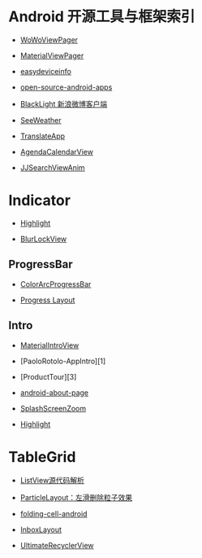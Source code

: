 # Android 开源工具与框架索引

* [WoWoViewPager](https://github.com/Nightonke/WoWoViewPager)

- [MaterialViewPager](https://github.com/florent37/MaterialViewPager)

- [easydeviceinfo](https://github.com/nisrulz/easydeviceinfo)

- [open-source-android-apps](https://github.com/pcqpcq/open-source-android-apps)

- [BlackLight 新浪微博客户端](https://github.com/PaperAirplane-Dev-Team/BlackLight)

- [SeeWeather](https://github.com/xcc3641/SeeWeather)

- [TranslateApp](https://github.com/maoruibin/TranslateApp)

- [AgendaCalendarView](https://github.com/Tibolte/AgendaCalendarView)

- [JJSearchViewAnim](https://github.com/android-cjj/JJSearchViewAnim)

# Indicator 

- [Highlight](https://github.com/hongyangAndroid/Highlight)

- [BlurLockView](https://github.com/Nightonke/BlurLockView)

## ProgressBar

- [ColorArcProgressBar](https://raw.githubusercontent.com/Shinelw/ColorArcProgressBar)

- [Progress Layout](https://github.com/iammert/ProgressLayout)

## Intro

- [MaterialIntroView](https://github.com/iammert/MaterialIntroView)

- [PaoloRotolo-AppIntro][1]

- [ProductTour][3]

- [android-about-page](https://github.com/medyo/android-about-page)

- [SplashScreenZoom]()

- [Highlight](https://github.com/hongyangAndroid/Highlight)

# TableGrid

- [ListView源代码解析](http://blog.csdn.net/guolin_blog/article/details/44996879)

- [ParticleLayout：左滑删除粒子效果](https://github.com/ZhaoKaiQiang/ParticleLayout/)


- [folding-cell-android](https://github.com/Ramotion/folding-cell-android)

- [InboxLayout]()

- [UltimateRecyclerView]()